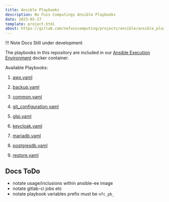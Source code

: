 ```yaml
---
title: Ansible Playbooks
description: No Fuss Computings Ansible Playbooks
date: 2023-05-27
template: project.html
about: https://gitlab.com/nofusscomputing/projects/ansible/ansible_playbooks
---
```


!!! Note
    Docs Still under development

The playbooks in this repository are included in our [Ansible Execution Environment](../../execution_environment/index.md) docker container.

Available Playbooks:

1. [awx.yaml](awx.md) 

1. [backup.yaml](backup.md)

1. [common.yaml](common.md)

1. [git_configuration.yaml](git_configuration.md)

1. [glpi.yaml](glpi.md)

1. [keycloak.yaml](keycloak.md)

1. [mariadb.yaml](mariadb.md)

1. [postgresdb.yaml](postgresdb.md)

1. [restore.yaml](restore.md)


## Docs ToDo

- notate usage/inclusions within ansible-ee image
- notate gitlab-ci jobs etc
- notate playbook variables prefix must be `nfc_pb_`